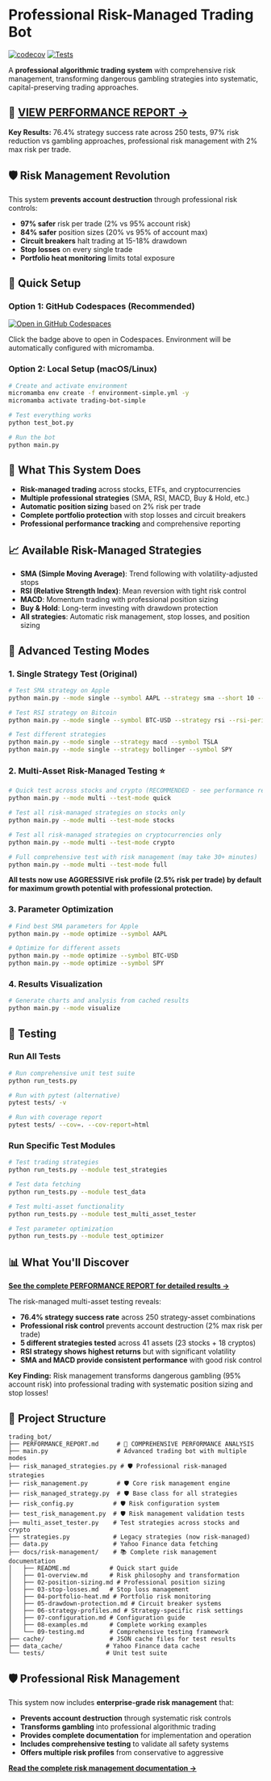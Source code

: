 # Professional Risk-Managed Trading Bot

[![codecov](https://codecov.io/github/pgonzale60/trading_bot_simple/graph/badge.svg)](https://codecov.io/github/pgonzale60/trading_bot_simple)
[![Tests](https://github.com/pgonzale60/trading_bot_simple/workflows/Trading%20Bot%20Tests/badge.svg)](https://github.com/pgonzale60/trading_bot_simple/actions/workflows/tests.yml)

A **professional algorithmic trading system** with comprehensive risk management, transforming dangerous gambling strategies into systematic, capital-preserving trading approaches.

## 🎯 **[VIEW PERFORMANCE REPORT →](PERFORMANCE_REPORT.md)**

**Key Results:** 76.4% strategy success rate across 250 tests, 97% risk reduction vs gambling approaches, professional risk management with 2% max risk per trade.

## 🛡️ **Risk Management Revolution**

This system **prevents account destruction** through professional risk controls:
- **97% safer** risk per trade (2% vs 95% account risk)
- **84% safer** position sizes (20% vs 95% of account max)
- **Circuit breakers** halt trading at 15-18% drawdown
- **Stop losses** on every single trade
- **Portfolio heat monitoring** limits total exposure

## 🚀 Quick Setup

### Option 1: GitHub Codespaces (Recommended)
[![Open in GitHub Codespaces](https://github.com/codespaces/badge.svg)](https://codespaces.new/pgonzale60/trading_bot_simple)

Click the badge above to open in Codespaces. Environment will be automatically configured with micromamba.

### Option 2: Local Setup (macOS/Linux)
```bash
# Create and activate environment
micromamba env create -f environment-simple.yml -y
micromamba activate trading-bot-simple

# Test everything works
python test_bot.py

# Run the bot
python main.py
```

## 🎯 What This System Does
- **Risk-managed trading** across stocks, ETFs, and cryptocurrencies
- **Multiple professional strategies** (SMA, RSI, MACD, Buy & Hold, etc.)
- **Automatic position sizing** based on 2% risk per trade
- **Complete portfolio protection** with stop losses and circuit breakers
- **Professional performance tracking** and comprehensive reporting

## 📈 Available Risk-Managed Strategies
- **SMA (Simple Moving Average)**: Trend following with volatility-adjusted stops
- **RSI (Relative Strength Index)**: Mean reversion with tight risk control
- **MACD**: Momentum trading with professional position sizing
- **Buy & Hold**: Long-term investing with drawdown protection
- **All strategies**: Automatic risk management, stop losses, and position sizing

## 🧪 Advanced Testing Modes

### 1. Single Strategy Test (Original)
```bash
# Test SMA strategy on Apple
python main.py --mode single --symbol AAPL --strategy sma --short 10 --long 30

# Test RSI strategy on Bitcoin
python main.py --mode single --symbol BTC-USD --strategy rsi --rsi-period 14

# Test different strategies
python main.py --mode single --strategy macd --symbol TSLA
python main.py --mode single --strategy bollinger --symbol SPY
```

### 2. Multi-Asset Risk-Managed Testing ⭐
```bash
# Quick test across stocks and crypto (RECOMMENDED - see performance report!)
python main.py --mode multi --test-mode quick

# Test all risk-managed strategies on stocks only
python main.py --mode multi --test-mode stocks

# Test all risk-managed strategies on cryptocurrencies only
python main.py --mode multi --test-mode crypto

# Full comprehensive test with risk management (may take 30+ minutes)
python main.py --mode multi --test-mode full
```

**All tests now use AGGRESSIVE risk profile (2.5% risk per trade) by default for maximum growth potential with professional protection.**

### 3. Parameter Optimization
```bash
# Find best SMA parameters for Apple
python main.py --mode optimize --symbol AAPL

# Optimize for different assets
python main.py --mode optimize --symbol BTC-USD
python main.py --mode optimize --symbol SPY
```

### 4. Results Visualization
```bash
# Generate charts and analysis from cached results
python main.py --mode visualize
```

## 🧪 Testing

### Run All Tests
```bash
# Run comprehensive unit test suite
python run_tests.py

# Run with pytest (alternative)
pytest tests/ -v

# Run with coverage report
pytest tests/ --cov=. --cov-report=html
```

### Run Specific Test Modules
```bash
# Test trading strategies
python run_tests.py --module test_strategies

# Test data fetching
python run_tests.py --module test_data

# Test multi-asset functionality
python run_tests.py --module test_multi_asset_tester

# Test parameter optimization
python run_tests.py --module test_optimizer
```

## 📊 What You'll Discover

**[See the complete PERFORMANCE REPORT for detailed results →](PERFORMANCE_REPORT.md)**

The risk-managed multi-asset testing reveals:
- **76.4% strategy success rate** across 250 strategy-asset combinations
- **Professional risk control** prevents account destruction (2% max risk per trade)
- **5 different strategies tested** across 41 assets (23 stocks + 18 cryptos)
- **RSI strategy shows highest returns** but with significant volatility
- **SMA and MACD provide consistent performance** with good risk control

**Key Finding:** Risk management transforms dangerous gambling (95% account risk) into professional trading with systematic position sizing and stop losses!

## 📁 Project Structure
```
trading_bot/
├── PERFORMANCE_REPORT.md     # 🎯 COMPREHENSIVE PERFORMANCE ANALYSIS
├── main.py                   # Advanced trading bot with multiple modes
├── risk_managed_strategies.py # 🛡️ Professional risk-managed strategies
├── risk_management.py        # 🛡️ Core risk management engine
├── risk_managed_strategy.py  # 🛡️ Base class for all strategies
├── risk_config.py           # 🛡️ Risk configuration system
├── test_risk_management.py  # 🛡️ Risk management validation tests
├── multi_asset_tester.py    # Test strategies across stocks and crypto
├── strategies.py            # Legacy strategies (now risk-managed)
├── data.py                  # Yahoo Finance data fetching
├── docs/risk-management/    # 📚 Complete risk management documentation
│   ├── README.md           # Quick start guide
│   ├── 01-overview.md      # Risk philosophy and transformation
│   ├── 02-position-sizing.md # Professional position sizing
│   ├── 03-stop-losses.md   # Stop loss management
│   ├── 04-portfolio-heat.md # Portfolio risk monitoring
│   ├── 05-drawdown-protection.md # Circuit breaker systems
│   ├── 06-strategy-profiles.md # Strategy-specific risk settings
│   ├── 07-configuration.md # Configuration guide
│   ├── 08-examples.md      # Complete working examples
│   └── 09-testing.md       # Comprehensive testing framework
├── cache/                  # JSON cache files for test results
├── data_cache/            # Yahoo Finance data cache
└── tests/                 # Unit test suite
```

## 🛡️ **Professional Risk Management**

This system now includes **enterprise-grade risk management** that:
- **Prevents account destruction** through systematic risk controls
- **Transforms gambling** into professional algorithmic trading
- **Provides complete documentation** for implementation and operation
- **Includes comprehensive testing** to validate all safety systems
- **Offers multiple risk profiles** from conservative to aggressive

**[Read the complete risk management documentation →](docs/risk-management/README.md)**